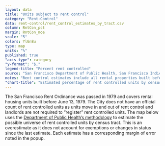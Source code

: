 ```yaml
---
layout: data
title: "Units subject to rent control"
category: "Rent-Control"
data: rent-control/rent_control_estimates_by_tract.csv
column: RntCon_pct
margin: RntCon_moe
scale: "5"
colors: YlGnBu
type: map
units: "%"
published: true
"axis-type": category
"y-format": "$,"
legend-title: "Percent rent controlled"
source: "San Francisco Department of Public Health, San Francisco Indicators Project; U.S. Census Bureau, 2010 American Community Survey 5-Year Estimates."
notes: "Rent control estimates include all rental properties built before 1980. However, because the rent control ordinance only covers properties built before June 1979 and because it does not cover single family homes/condos where tenants moved in after 1996, or SRO units where tenants remain less than 28 consecutive days, this data is likely an over-estimate. Read more about the calculation methodology at the SF Indicators Project."
"chart-title": "Estimated percentage of rent controlled units by census tract"
---
```

The San Francisco Rent Ordinance was passed in 1979 and covers rental housing units built before June 13, 1979. The City does not have an official count of rent controlled units as units move in and out of rent control and landlords are not required to “register” rent controlled units. The map below uses the [Department of Public Health’s methodology](http://www.sfindicatorproject.org/indicators/view/192) to estimate the possible universe of rent controlled units by census tract. This is an overestimate as it does not account for exemptions or changes in status since the last estimate. Each estimate has a corresponding margin of error noted in the popup.